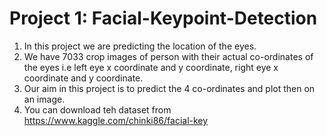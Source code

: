 #  Project 1: Facial-Keypoint-Detection

1) In this project we are predicting the location of the eyes. 
2) We have 7033 crop images of person with their actual co-ordinates of the eyes i.e left eye x coordinate and y coordinate, right eye x coordinate and y coordinate.
3) Our aim in this project is to predict the 4 co-ordinates and plot then on an image.
4) You can download teh dataset from https://www.kaggle.com/chinki86/facial-key

